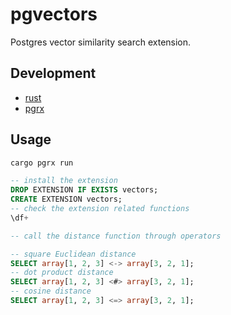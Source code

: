 # pgvectors

Postgres vector similarity search extension.

## Development

- [rust](https://www.rust-lang.org/)
- [pgrx](https://github.com/tcdi/pgrx)

## Usage

```sh
cargo pgrx run
```

```sql
-- install the extension
DROP EXTENSION IF EXISTS vectors;
CREATE EXTENSION vectors;
-- check the extension related functions
\df+

-- call the distance function through operators

-- square Euclidean distance
SELECT array[1, 2, 3] <-> array[3, 2, 1];
-- dot product distance
SELECT array[1, 2, 3] <#> array[3, 2, 1];
-- cosine distance
SELECT array[1, 2, 3] <=> array[3, 2, 1];
```
